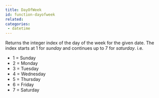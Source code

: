 ```yaml
---
title: DayOfWeek
id: function-dayofweek
related:
categories:
 - datetime
---
```


Returns the integer index of the day of the week for the given date. The index starts at 1 for _sunday_ and continues up to 7 for _saturday_. i.e.

* 1 = Sunday
* 2 = Monday
* 3 = Tuesday
* 4 = Wednesday
* 5 = Thursday
* 6 = Friday
* 7 = Saturday
